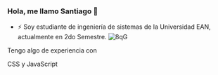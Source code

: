 ### Hola, me llamo Santiago 👋 

- ⚡ Soy estudiante de ingeniería de sistemas de la Universidad EAN, actualmente en 2do Semestre.
![8qG](https://user-images.githubusercontent.com/102564125/160720662-bd3343cf-6ca1-4110-915e-c1e8a1075df9) 

Tengo algo de experiencia con 

CSS y JavaScript
